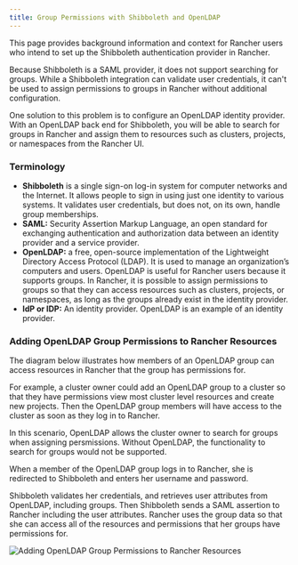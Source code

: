 ```yaml
---
title: Group Permissions with Shibboleth and OpenLDAP
---
```


This page provides background information and context for Rancher users who intend to set up the Shibboleth authentication provider in Rancher.

Because Shibboleth is a SAML provider, it does not support searching for groups. While a Shibboleth integration can validate user credentials, it can't be used to assign permissions to groups in Rancher without additional configuration.

One solution to this problem is to configure an OpenLDAP identity provider. With an OpenLDAP back end for Shibboleth, you will be able to search for groups in Rancher and assign them to resources such as clusters, projects, or namespaces from the Rancher UI.

### Terminology

- **Shibboleth** is a single sign-on log-in system for computer networks and the Internet. It allows people to sign in using just one identity to various systems. It validates user credentials, but does not, on its own, handle group memberships.
- **SAML:** Security Assertion Markup Language, an open standard for exchanging authentication and authorization data between an identity provider and a service provider.
- **OpenLDAP:** a free, open-source implementation of the Lightweight Directory Access Protocol (LDAP). It is used to manage an organization’s computers and users. OpenLDAP is useful for Rancher users because it supports groups. In Rancher, it is possible to assign permissions to groups so that they can access resources such as clusters, projects, or namespaces, as long as the groups already exist in the identity provider.
- **IdP or IDP:** An identity provider. OpenLDAP is an example of an identity provider.

### Adding OpenLDAP Group Permissions to Rancher Resources

The diagram below illustrates how members of an OpenLDAP group can access resources in Rancher that the group has permissions for.

For example, a cluster owner could add an OpenLDAP group to a cluster so that they have permissions view most cluster level resources and create new projects. Then the OpenLDAP group members will have access to the cluster as soon as they log in to Rancher.

In this scenario, OpenLDAP allows the cluster owner to search for groups when assigning persmissions. Without OpenLDAP, the functionality to search for groups would not be supported.

When a member of the OpenLDAP group logs in to Rancher, she is redirected to Shibboleth and enters her username and password.

Shibboleth validates her credentials, and retrieves user attributes from OpenLDAP, including groups. Then Shibboleth sends a SAML assertion to Rancher including the user attributes. Rancher uses the group data so that she can access all of the resources and permissions that her groups have permissions for.

![Adding OpenLDAP Group Permissions to Rancher Resources](/img/shibboleth-with-openldap-groups.svg)
